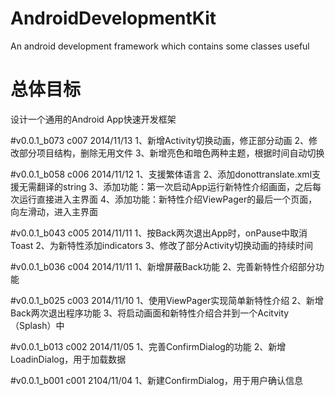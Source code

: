 AndroidDevelopmentKit
=====================

An android development framework which contains some classes useful

总体目标
=====================
设计一个通用的Android App快速开发框架

#v0.0.1_b073 c007 2014/11/13
      1、新增Activity切换动画，修正部分动画
      2、修改部分项目结构，删除无用文件
      3、新增亮色和暗色两种主题，根据时间自动切换
      
#v0.0.1_b058 c006 2014/11/12
      1、支援繁体语言
      2、添加donottranslate.xml支援无需翻译的string
      3、添加功能：第一次启动App运行新特性介绍画面，之后每次运行直接进入主界面
      4、添加功能：新特性介绍ViewPager的最后一个页面，向左滑动，进入主界面
      
#v0.0.1_b043 c005 2014/11/11
      1、按Back两次退出App时，onPause中取消Toast
      2、为新特性添加indicators
      3、修改了部分Activity切换动画的持续时间

#v0.0.1_b036 c004 2014/11/11
      1、新增屏蔽Back功能
      2、完善新特性介绍部分功能

#v0.0.1_b025 c003 2014/11/10
      1、使用ViewPager实现简单新特性介绍
      2、新增Back两次退出程序功能
      3、将启动画面和新特性介绍合并到一个Acitvity（Splash）中
      
#v0.0.1_b013 c002 2014/11/05
      1、完善ConfirmDialog的功能
      2、新增LoadinDialog，用于加载数据
      
#v0.0.1_b001 c001 2104/11/04
      1、新建ConfirmDialog，用于用户确认信息
